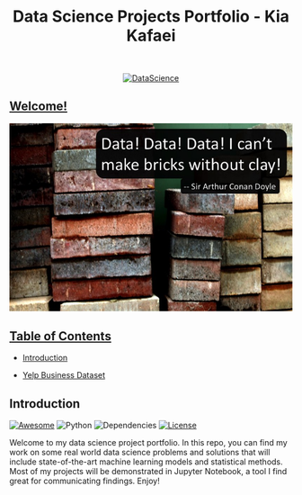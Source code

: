 


<h1 align="center"> Data Science Projects Portfolio - Kia Kafaei </h1> <br>
<p align="center">
  <a href="https://github.com/KiaKafaei1/data_science_portfolio">
    <img alt="DataScience" title="DataScience" src="https://upload.wikimedia.org/wikipedia/commons/4/44/DataScienceDisciplines.png"
  </a>
</p>


<!-- foo bar -->
## Welcome!
![image](https://github.com/KiaKafaei1/Data_Science_Portfolio/blob/master/quote_datascience.jpg)



## Table of Contents
- [Introduction](#introduction)

- [Yelp Business Dataset](https://github.com/KiaKafaei1/Data_Science_Portfolio/blob/master/Yelp_Business_Dataset/Business_analysis_of_Yelp.ipynb)


## Introduction
[![Awesome](https://cdn.rawgit.com/sindresorhus/awesome/d7305f38d29fed78fa85652e3a63e154dd8e8829/media/badge.svg)](https://github.com/KevinLiao159/MyDataSciencePortfolio)
![Python](https://img.shields.io/badge/python-v3.6+-blue.svg)
![Dependencies](https://img.shields.io/badge/dependencies-up%20to%20date-brightgreen.svg)
[![License](https://img.shields.io/badge/license-MIT-blue.svg)](https://opensource.org/licenses/MIT)

Welcome to my data science project portfolio. In this repo, you can find my work on some real world data science problems and solutions that will include state-of-the-art machine learning models and statistical methods. Most of my projects will be demonstrated in Jupyter Notebook, a tool I find great for communicating findings. Enjoy! 

